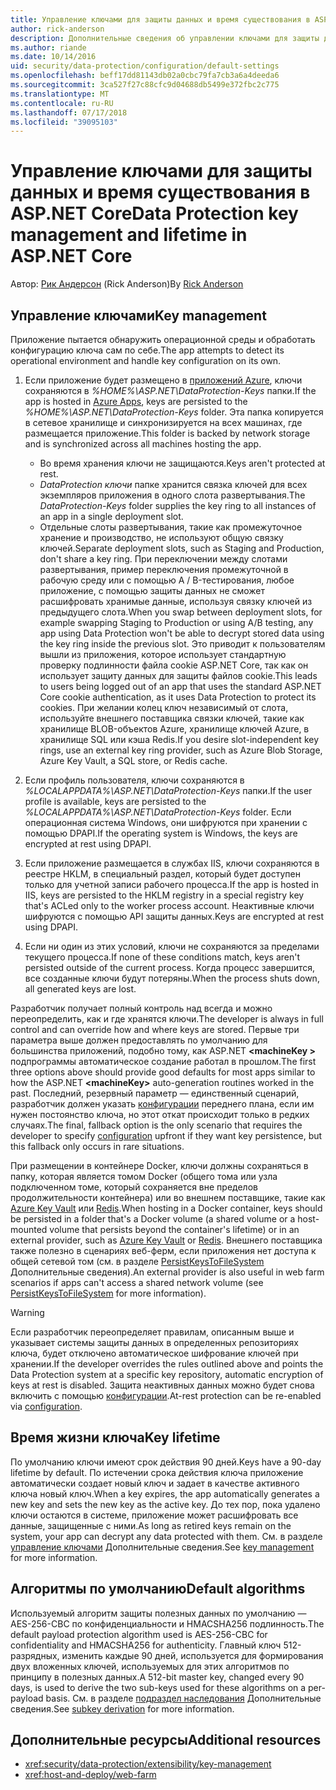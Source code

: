 ```yaml
---
title: Управление ключами для защиты данных и время существования в ASP.NET Core
author: rick-anderson
description: Дополнительные сведения об управлении ключами для защиты данных и время существования в ASP.NET Core.
ms.author: riande
ms.date: 10/14/2016
uid: security/data-protection/configuration/default-settings
ms.openlocfilehash: beff17dd81143db02a0cbc79fa7cb3a6a4deeda6
ms.sourcegitcommit: 3ca527f27c88cfc9d04688db5499e372fbc2c775
ms.translationtype: MT
ms.contentlocale: ru-RU
ms.lasthandoff: 07/17/2018
ms.locfileid: "39095103"
---
```

# <a name="data-protection-key-management-and-lifetime-in-aspnet-core"></a><span data-ttu-id="312cc-103">Управление ключами для защиты данных и время существования в ASP.NET Core</span><span class="sxs-lookup"><span data-stu-id="312cc-103">Data Protection key management and lifetime in ASP.NET Core</span></span>

<span data-ttu-id="312cc-104">Автор: [Рик Андерсон](https://twitter.com/RickAndMSFT) (Rick Anderson)</span><span class="sxs-lookup"><span data-stu-id="312cc-104">By [Rick Anderson](https://twitter.com/RickAndMSFT)</span></span>

## <a name="key-management"></a><span data-ttu-id="312cc-105">Управление ключами</span><span class="sxs-lookup"><span data-stu-id="312cc-105">Key management</span></span>

<span data-ttu-id="312cc-106">Приложение пытается обнаружить операционной среды и обработать конфигурацию ключа сам по себе.</span><span class="sxs-lookup"><span data-stu-id="312cc-106">The app attempts to detect its operational environment and handle key configuration on its own.</span></span>

1. <span data-ttu-id="312cc-107">Если приложение будет размещено в [приложений Azure](https://azure.microsoft.com/services/app-service/), ключи сохраняются в *%HOME%\ASP.NET\DataProtection-Keys* папки.</span><span class="sxs-lookup"><span data-stu-id="312cc-107">If the app is hosted in [Azure Apps](https://azure.microsoft.com/services/app-service/), keys are persisted to the *%HOME%\ASP.NET\DataProtection-Keys* folder.</span></span> <span data-ttu-id="312cc-108">Эта папка копируется в сетевое хранилище и синхронизируется на всех машинах, где размещается приложение.</span><span class="sxs-lookup"><span data-stu-id="312cc-108">This folder is backed by network storage and is synchronized across all machines hosting the app.</span></span>
   * <span data-ttu-id="312cc-109">Во время хранения ключи не защищаются.</span><span class="sxs-lookup"><span data-stu-id="312cc-109">Keys aren't protected at rest.</span></span>
   * <span data-ttu-id="312cc-110">*DataProtection ключи* папке хранится связка ключей для всех экземпляров приложения в одного слота развертывания.</span><span class="sxs-lookup"><span data-stu-id="312cc-110">The *DataProtection-Keys* folder supplies the key ring to all instances of an app in a single deployment slot.</span></span>
   * <span data-ttu-id="312cc-111">Отдельные слоты развертывания, такие как промежуточное хранение и производство, не используют общую связку ключей.</span><span class="sxs-lookup"><span data-stu-id="312cc-111">Separate deployment slots, such as Staging and Production, don't share a key ring.</span></span> <span data-ttu-id="312cc-112">При переключении между слотами развертывания, пример переключения промежуточной в рабочую среду или с помощью A / B-тестирования, любое приложение, с помощью защиты данных не сможет расшифровать хранимые данные, используя связку ключей из предыдущего слота.</span><span class="sxs-lookup"><span data-stu-id="312cc-112">When you swap between deployment slots, for example swapping Staging to Production or using A/B testing, any app using Data Protection won't be able to decrypt stored data using the key ring inside the previous slot.</span></span> <span data-ttu-id="312cc-113">Это приводит к пользователям вышли из приложения, которое использует стандартную проверку подлинности файла cookie ASP.NET Core, так как он использует защиту данных для защиты файлов cookie.</span><span class="sxs-lookup"><span data-stu-id="312cc-113">This leads to users being logged out of an app that uses the standard ASP.NET Core cookie authentication, as it uses Data Protection to protect its cookies.</span></span> <span data-ttu-id="312cc-114">При желании колец ключ независимый от слота, используйте внешнего поставщика связки ключей, такие как хранилище BLOB-объектов Azure, хранилище ключей Azure, в хранилище SQL или кэша Redis.</span><span class="sxs-lookup"><span data-stu-id="312cc-114">If you desire slot-independent key rings, use an external key ring provider, such as Azure Blob Storage, Azure Key Vault, a SQL store, or Redis cache.</span></span>

1. <span data-ttu-id="312cc-115">Если профиль пользователя, ключи сохраняются в *%LOCALAPPDATA%\ASP.NET\DataProtection-Keys* папки.</span><span class="sxs-lookup"><span data-stu-id="312cc-115">If the user profile is available, keys are persisted to the *%LOCALAPPDATA%\ASP.NET\DataProtection-Keys* folder.</span></span> <span data-ttu-id="312cc-116">Если операционная система Windows, они шифруются при хранении с помощью DPAPI.</span><span class="sxs-lookup"><span data-stu-id="312cc-116">If the operating system is Windows, the keys are encrypted at rest using DPAPI.</span></span>

1. <span data-ttu-id="312cc-117">Если приложение размещается в службах IIS, ключи сохраняются в реестре HKLM, в специальный раздел, который будет доступен только для учетной записи рабочего процесса.</span><span class="sxs-lookup"><span data-stu-id="312cc-117">If the app is hosted in IIS, keys are persisted to the HKLM registry in a special registry key that's ACLed only to the worker process account.</span></span> <span data-ttu-id="312cc-118">Неактивные ключи шифруются с помощью API защиты данных.</span><span class="sxs-lookup"><span data-stu-id="312cc-118">Keys are encrypted at rest using DPAPI.</span></span>

1. <span data-ttu-id="312cc-119">Если ни один из этих условий, ключи не сохраняются за пределами текущего процесса.</span><span class="sxs-lookup"><span data-stu-id="312cc-119">If none of these conditions match, keys aren't persisted outside of the current process.</span></span> <span data-ttu-id="312cc-120">Когда процесс завершится, все созданные ключи будут потеряны.</span><span class="sxs-lookup"><span data-stu-id="312cc-120">When the process shuts down, all generated keys are lost.</span></span>

<span data-ttu-id="312cc-121">Разработчик получает полный контроль над всегда и можно переопределить, как и где хранятся ключи.</span><span class="sxs-lookup"><span data-stu-id="312cc-121">The developer is always in full control and can override how and where keys are stored.</span></span> <span data-ttu-id="312cc-122">Первые три параметра выше должен предоставлять по умолчанию для большинства приложений, подобно тому, как ASP.NET  **\<machineKey >** подпрограммы автоматическое создание работал в прошлом.</span><span class="sxs-lookup"><span data-stu-id="312cc-122">The first three options above should provide good defaults for most apps similar to how the ASP.NET **\<machineKey>** auto-generation routines worked in the past.</span></span> <span data-ttu-id="312cc-123">Последний, резервный параметр — единственный сценарий, разработчик должен указать [конфигурации](xref:security/data-protection/configuration/overview) переднего плана, если им нужен постоянство ключа, но этот откат происходит только в редких случаях.</span><span class="sxs-lookup"><span data-stu-id="312cc-123">The final, fallback option is the only scenario that requires the developer to specify [configuration](xref:security/data-protection/configuration/overview) upfront if they want key persistence, but this fallback only occurs in rare situations.</span></span>

<span data-ttu-id="312cc-124">При размещении в контейнере Docker, ключи должны сохраняться в папку, которая является томом Docker (общего тома или узла подключенном томе, который сохраняется вне пределов продолжительности контейнера) или во внешнем поставщике, такие как [Azure Key Vault](https://azure.microsoft.com/services/key-vault/) или [Redis](https://redis.io/).</span><span class="sxs-lookup"><span data-stu-id="312cc-124">When hosting in a Docker container, keys should be persisted in a folder that's a Docker volume (a shared volume or a host-mounted volume that persists beyond the container's lifetime) or in an external provider, such as [Azure Key Vault](https://azure.microsoft.com/services/key-vault/) or [Redis](https://redis.io/).</span></span> <span data-ttu-id="312cc-125">Внешнего поставщика также полезно в сценариях веб-ферм, если приложения нет доступа к общей сетевой том (см. в разделе [PersistKeysToFileSystem](xref:security/data-protection/configuration/overview#persistkeystofilesystem) Дополнительные сведения).</span><span class="sxs-lookup"><span data-stu-id="312cc-125">An external provider is also useful in web farm scenarios if apps can't access a shared network volume (see [PersistKeysToFileSystem](xref:security/data-protection/configuration/overview#persistkeystofilesystem) for more information).</span></span>

> [!WARNING]
> <span data-ttu-id="312cc-126">Если разработчик переопределяет правилам, описанным выше и указывает системы защиты данных в определенных репозиториях ключа, будет отключено автоматическое шифрование ключей при хранении.</span><span class="sxs-lookup"><span data-stu-id="312cc-126">If the developer overrides the rules outlined above and points the Data Protection system at a specific key repository, automatic encryption of keys at rest is disabled.</span></span> <span data-ttu-id="312cc-127">Защита неактивных данных можно будет снова включить с помощью [конфигурации](xref:security/data-protection/configuration/overview).</span><span class="sxs-lookup"><span data-stu-id="312cc-127">At-rest protection can be re-enabled via [configuration](xref:security/data-protection/configuration/overview).</span></span>

## <a name="key-lifetime"></a><span data-ttu-id="312cc-128">Время жизни ключа</span><span class="sxs-lookup"><span data-stu-id="312cc-128">Key lifetime</span></span>

<span data-ttu-id="312cc-129">По умолчанию ключи имеют срок действия 90 дней.</span><span class="sxs-lookup"><span data-stu-id="312cc-129">Keys have a 90-day lifetime by default.</span></span> <span data-ttu-id="312cc-130">По истечении срока действия ключа приложение автоматически создает новый ключ и задает в качестве активного ключа новый ключ.</span><span class="sxs-lookup"><span data-stu-id="312cc-130">When a key expires, the app automatically generates a new key and sets the new key as the active key.</span></span> <span data-ttu-id="312cc-131">До тех пор, пока удалено ключи остаются в системе, приложение может расшифровать все данные, защищенные с ними.</span><span class="sxs-lookup"><span data-stu-id="312cc-131">As long as retired keys remain on the system, your app can decrypt any data protected with them.</span></span> <span data-ttu-id="312cc-132">См. в разделе [управление ключами](xref:security/data-protection/implementation/key-management#key-expiration-and-rolling) Дополнительные сведения.</span><span class="sxs-lookup"><span data-stu-id="312cc-132">See [key management](xref:security/data-protection/implementation/key-management#key-expiration-and-rolling) for more information.</span></span>

## <a name="default-algorithms"></a><span data-ttu-id="312cc-133">Алгоритмы по умолчанию</span><span class="sxs-lookup"><span data-stu-id="312cc-133">Default algorithms</span></span>

<span data-ttu-id="312cc-134">Используемый алгоритм защиты полезных данных по умолчанию — AES-256-CBC по конфиденциальности и HMACSHA256 подлинность.</span><span class="sxs-lookup"><span data-stu-id="312cc-134">The default payload protection algorithm used is AES-256-CBC for confidentiality and HMACSHA256 for authenticity.</span></span> <span data-ttu-id="312cc-135">Главный ключ 512-разрядных, изменить каждые 90 дней, используется для формирования двух вложенных ключей, используемых для этих алгоритмов по принципу в полезных данных.</span><span class="sxs-lookup"><span data-stu-id="312cc-135">A 512-bit master key, changed every 90 days, is used to derive the two sub-keys used for these algorithms on a per-payload basis.</span></span> <span data-ttu-id="312cc-136">См. в разделе [подраздел наследования](xref:security/data-protection/implementation/subkeyderivation#additional-authenticated-data-and-subkey-derivation) Дополнительные сведения.</span><span class="sxs-lookup"><span data-stu-id="312cc-136">See [subkey derivation](xref:security/data-protection/implementation/subkeyderivation#additional-authenticated-data-and-subkey-derivation) for more information.</span></span>

## <a name="additional-resources"></a><span data-ttu-id="312cc-137">Дополнительные ресурсы</span><span class="sxs-lookup"><span data-stu-id="312cc-137">Additional resources</span></span>

* <xref:security/data-protection/extensibility/key-management>
* <xref:host-and-deploy/web-farm>
